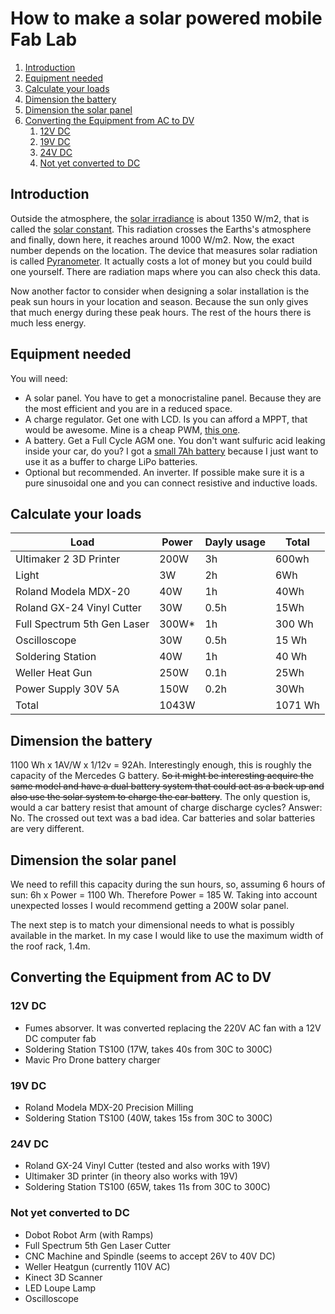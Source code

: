# How to make a solar powered mobile Fab Lab

1. [Introduction](#introduction)
2. [Equipment needed](#equipment-needed)
3. [Calculate your loads](#calculate-your-loads)
4. [Dimension the battery](#dimension-the-battery)
5. [Dimension the solar panel](#dimension-the-solar-panel)
6. [Converting the Equipment from AC to DV](#converting-the-equipment-from-ac-to-dv)
   1. [12V DC](#12v-dc)
   2. [19V DC](#19v-dc)
   3. [24V DC](#24v-dc)
   4. [Not yet converted to DC](#not-yet-converted-to-dc)

## Introduction

Outside the atmosphere, the [solar irradiance](https://en.wikipedia.org/wiki/Solar_irradiance) is about 1350 W/m2, that is called the [solar constant](https://en.wikipedia.org/wiki/Solar_constant). This radiation crosses the Earths's atmosphere and finally, down here, it reaches around 1000 W/m2. Now, the exact number depends on the location. The device that measures solar radiation is called [Pyranometer](https://en.wikipedia.org/wiki/Pyranometer). It actually costs a lot of money but you could build one yourself. There are radiation maps where you can also check this data.

Now another factor to consider when designing a solar installation is the peak sun hours in your location and season. Because the sun only gives that much energy during these peak hours. The rest of the hours there is much less energy.

## Equipment needed

You will need:

- A solar panel. You have to get a monocristaline panel. Because they are the most efficient and you are in a reduced space.
- A charge regulator. Get one with LCD. Is you can afford a MPPT, that would be awesome. Mine is a cheap PWM, [this one](https://amzn.to/2HVZ4JF).
- A battery. Get a Full Cycle AGM one. You don't want sulfuric acid leaking inside your car, do you? I got a [small 7Ah battery](https://amzn.to/2Q3coT5) because I just want to use it as a buffer to charge LiPo batteries.
- Optional but recommended. An inverter. If possible make sure it is a pure sinusoidal one and you can connect resistive and inductive loads.

## Calculate your loads

| Load                        | Power | Dayly usage | Total   |
| --------------------------- | ----- | ----------- | ------- |
| Ultimaker 2 3D Printer      | 200W  | 3h          | 600wh   |
| Light                       | 3W    | 2h          | 6Wh     |
| Roland Modela MDX-20        | 40W   | 1h          | 40Wh    |
| Roland GX-24 Vinyl Cutter   | 30W   | 0.5h        | 15Wh    |
| Full Spectrum 5th Gen Laser | 300W* | 1h          | 300 Wh  |
| Oscilloscope                | 30W   | 0.5h        | 15 Wh   |
| Soldering Station           | 40W   | 1h          | 40 Wh   |
| Weller Heat Gun             | 250W  | 0.1h        | 25Wh    |
| Power Supply 30V 5A         | 150W  | 0.2h        | 30Wh    |
| Total                       | 1043W |             | 1071 Wh |

## Dimension the battery

1100 Wh x 1AV/W x 1/12v = 92Ah. Interestingly enough, this is roughly the capacity of the Mercedes G battery. ~~So it might be interesting acquire the same model and have a dual battery system that could act as a back up and also use the solar system to charge the car battery~~. The only question is, would a car battery resist that amount of charge discharge cycles? Answer: No. The crossed out text was a bad idea. Car batteries and solar batteries are very different. 

## Dimension the solar panel

We need to refill this capacity during the sun hours, so, assuming 6 hours of sun: 6h x Power = 1100 Wh. Therefore Power = 185 W. Taking into account unexpected losses I would recommend getting a 200W solar panel.

The next step is to match your dimensional needs to what is possibly available in the market. In my case I would like to use the maximum width of the roof rack, 1.4m.

## Converting the Equipment from AC to DV

### 12V DC

- Fumes absorver. It was converted replacing the 220V AC fan with a 12V DC computer fab
- Soldering Station TS100 (17W, takes 40s from 30C to 300C)
- Mavic Pro Drone battery charger

### 19V DC

- Roland Modela MDX-20 Precision Milling 
- Soldering Station TS100 (40W, takes 15s from 30C to 300C)

### 24V DC

- Roland GX-24 Vinyl Cutter (tested and also  works with 19V)
- Ultimaker 3D printer (in theory also works with 19V)
- Soldering Station TS100 (65W, takes 11s from 30C to 300C)

### Not yet converted to DC

- Dobot Robot Arm (with Ramps)
- Full Spectrum 5th Gen Laser Cutter
- CNC Machine and Spindle (seems to accept 26V to 40V DC)
- Weller Heatgun (currently 110V AC)
- Kinect 3D Scanner
- LED Loupe Lamp
- Oscilloscope

